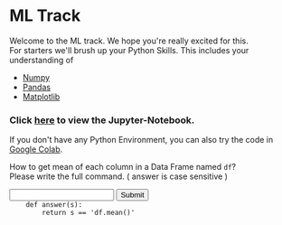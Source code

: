 # ML Track
Welcome to the ML track. We hope you're really excited for this.  
For starters we'll brush up your Python Skills. This includes your understanding of  
- [Numpy](https://numpy.org/)
- [Pandas](https://pandas.pydata.org/)
- [Matplotlib](https://matplotlib.org/)  

### Click [here](https://github.com/kabirnagpal/SoA-ML-14/blob/master/week%201.ipynb) to view the Jupyter-Notebook.   
If you don't have any Python Environment, you can also try the code in [Google Colab](https://colab.research.google.com/).  

How to get mean of each column in a Data Frame named `df`?    
Please write the full command. ( answer is case sensitive )    
<form method='POST'>  
  <input name='answer'>  
  <input type='submit' value='Submit'>  
  <code class='code_checker'>  
    def answer(s):  
        return s == 'df.mean()'  
  </code>  
</form>  

